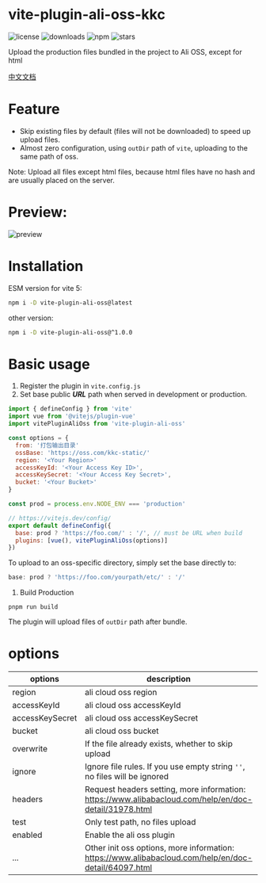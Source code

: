 vite-plugin-ali-oss-kkc
=======
![license](https://img.shields.io/npm/l/vite-plugin-ali-oss)
![downloads](https://img.shields.io/npm/dt/vite-plugin-ali-oss)
![npm](https://img.shields.io/npm/v/vite-plugin-ali-oss)
![stars](https://img.shields.io/github/stars/xiaweiss/vite-plugin-ali-oss)

Upload the production files bundled in the project to Ali OSS, except for html

[中文文档](https://github.com/xiaweiss/vite-plugin-ali-oss/blob/master/README_CN.md)

# Feature

- Skip existing files by default (files will not be downloaded) to speed up upload files.
- Almost zero configuration, using `outDir` path of `vite`, uploading to the same path of oss.

Note: Upload all files except html files, because html files have no hash and are usually placed on the server.

# Preview:

![preview](https://raw.githubusercontent.com/xiaweiss/vite-plugin-ali-oss/master/example/preview.png)

# Installation

ESM version for vite 5:

```bash
npm i -D vite-plugin-ali-oss@latest
```

other version:

```bash
npm i -D vite-plugin-ali-oss@^1.0.0
```

# Basic usage

1. Register the plugin in `vite.config.js`
2. Set base public ***URL*** path when served in development or production.

```javascript
import { defineConfig } from 'vite'
import vue from '@vitejs/plugin-vue'
import vitePluginAliOss from 'vite-plugin-ali-oss'

const options = {
  from: '打包输出目录'
  ossBase: 'https://oss.com/kkc-static/'
  region: '<Your Region>'
  accessKeyId: '<Your Access Key ID>',
  accessKeySecret: '<Your Access Key Secret>',
  bucket: '<Your Bucket>'
}

const prod = process.env.NODE_ENV === 'production'

// https://vitejs.dev/config/
export default defineConfig({
  base: prod ? 'https://foo.com/' : '/', // must be URL when build
  plugins: [vue(), vitePluginAliOss(options)]
})
```

To upload to an oss-specific directory, simply set the base directly to:
```javascript
base: prod ? 'https://foo.com/yourpath/etc/' : '/'
```

1. Build Production

```
pnpm run build
```

The plugin will upload files of `outDir` path after bundle.

# options

| options         | description                                                               | type    | default       |
|-----------------|---------------------------------------------------------------------------|---------|---------------|
| region          | ali cloud oss region                                                      | string  |               |
| accessKeyId     | ali cloud oss accessKeyId                                                 | string  |               |
| accessKeySecret | ali cloud oss accessKeySecret                                             | string  |               |
| bucket          | ali cloud oss bucket                                                      | string  |               |
| overwrite       | If the file already exists, whether to skip upload                        | boolean | false         |
| ignore          | Ignore file rules. If you use empty string `''`, no files will be ignored | string  | `'**/*.html'` |
| headers         | Request headers setting, more information: https://www.alibabacloud.com/help/en/doc-detail/31978.html | object | {} |
| test            | Only test path, no files upload                                           | boolean | false         |
| enabled         | Enable the ali oss plugin                                                 | boolean | true          |
| ...             | Other init oss options, more information: https://www.alibabacloud.com/help/en/doc-detail/64097.html | any | |


